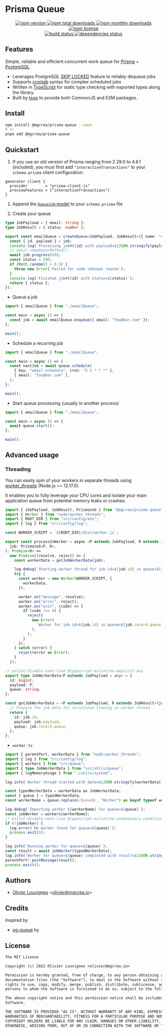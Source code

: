 # Prisma Queue

<!-- markdownlint-disable MD033 -->
<p align="center">
  <a href="https://www.npmjs.com/package/@mgcrea/prisma-queue">
    <img src="https://img.shields.io/npm/v/@mgcrea/prisma-queue.svg?style=for-the-badge" alt="npm version" />
  </a>
  <a href="https://www.npmjs.com/package/@mgcrea/prisma-queue">
    <img src="https://img.shields.io/npm/dt/@mgcrea/prisma-queue.svg?style=for-the-badge" alt="npm total downloads" />
  </a>
  <a href="https://www.npmjs.com/package/@mgcrea/prisma-queue">
    <img src="https://img.shields.io/npm/dm/@mgcrea/prisma-queue.svg?style=for-the-badge" alt="npm monthly downloads" />
  </a>
  <a href="https://www.npmjs.com/package/@mgcrea/prisma-queue">
    <img src="https://img.shields.io/npm/l/@mgcrea/prisma-queue.svg?style=for-the-badge" alt="npm license" />
  </a>
  <br />
  <a href="https://github.com/mgcrea/prisma-queue/actions/workflows/main.yml">
    <img src="https://img.shields.io/github/actions/workflow/status/mgcrea/prisma-queue/main.yml?style=for-the-badge&branch=master" alt="build status" />
  </a>
  <a href="https://depfu.com/github/mgcrea/prisma-queue">
    <img src="https://img.shields.io/depfu/dependencies/github/mgcrea/prisma-queue?style=for-the-badge" alt="dependencies status" />
  </a>
</p>
<!-- markdownlint-enable MD037 -->

## Features

Simple, reliable and efficient concurrent work queue for [Prisma](https://prisma.io) + [PostgreSQL](https://www.postgresql.org/)

- Leverages PostgreSQL [SKIP LOCKED](https://www.2ndquadrant.com/en/blog/what-is-select-skip-locked-for-in-postgresql-9-5/) feature to reliably dequeue jobs
- Supports [crontab](https://crontab.guru) syntax for complex scheduled jobs
- Written in [TypeScript](https://www.typescriptlang.org/) for static type checking with exported types along the library.
- Built by [tsup](https://tsup.egoist.dev) to provide both CommonJS and ESM packages.

## Install

```bash
npm install @mgcrea/prisma-queue --save
# or
pnpm add @mgcrea/prisma-queue
```

## Quickstart

1. If you use an old version of Prisma ranging from 2.29.0 to 4.6.1 (included), you must first add `"interactiveTransactions"` to your `schema.prisma` client configuration:

```prisma
generator client {
  provider        = "prisma-client-js"
  previewFeatures = ["interactiveTransactions"]
}
```

1. Append the [`QueueJob` model](./prisma/schema.prisma) to your `schema.prisma` file

1. Create your queue

```ts
type JobPayload = { email: string };
type JobResult = { status: number };

export const emailQueue = createQueue<JobPayload, JobResult>({ name: "email" }, async (job, client) => {
  const { id, payload } = job;
  console.log(`Processing job#${id} with payload=${JSON.stringify(payload)})`);
  // await someAsyncMethod();
  await job.progress(50);
  const status = 200;
  if (Math.random() > 0.5) {
    throw new Error(`Failed for some unknown reason`);
  }
  console.log(`Finished job#${id} with status=${status}`);
  return { status };
});
```

- Queue a job

```ts
import { emailQueue } from "./emailQueue";

const main = async () => {
  const job = await emailQueue.enqueue({ email: "foo@bar.com" });
};

main();
```

- Schedule a recurring job

```ts
import { emailQueue } from "./emailQueue";

const main = async () => {
  const nextJob = await queue.schedule(
    { key: "email-schedule", cron: "5 5 * * *" },
    { email: "foo@bar.com" },
  );
};

main();
```

- Start queue processing (usually in another process)

```ts
import { emailQueue } from "./emailQueue";

const main = async () => {
  await queue.start();
};

main();
```

## Advanced usage

### Threading

You can easily spin of your workers in separate threads using [worker_threads](https://nodejs.org/api/worker_threads.html#worker-threads) (Node.js >= 12.17.0).

It enables you to fully leverage your CPU cores and isolate your main application queue from potential memory leaks or crashes.

```ts
import { JobPayload, JobResult, PrismaJob } from "@mgcrea/prisma-queue";
import { Worker } from "node:worker_threads";
import { ROOT_DIR } from "src/config/env";
import { log } from "src/config/log";

const WORKER_SCRIPT = `${ROOT_DIR}/dist/worker.js`;

export const processInWorker = async <P extends JobPayload, R extends JobResult>(
  job: PrismaJob<P, R>,
): Promise<R> =>
  new Promise((resolve, reject) => {
    const workerData = getJobWorkerData(job);

    log.debug(`Starting worker thread for job id=${job.id} in queue=${job.record.queue}`);
    try {
      const worker = new Worker(WORKER_SCRIPT, {
        workerData,
      });

      worker.on("message", resolve);
      worker.on("error", reject);
      worker.on("exit", (code) => {
        if (code !== 0) {
          reject(
            new Error(
              `Worker for job id=${job.id} in queue=${job.record.queue} stopped with exit code ${code}`,
            ),
          );
        }
      });
    } catch (error) {
      reject(error as Error);
    }
  });

// eslint-disable-next-line @typescript-eslint/no-explicit-any
export type JobWorkerData<P extends JobPayload = any> = {
  id: bigint;
  payload: P;
  queue: string;
};

const getJobWorkerData = <P extends JobPayload, R extends JobResult>(job: PrismaJob<P, R>): JobWorkerData => {
  // Prepare the job data for structured cloning in worker thread
  return {
    id: job.id,
    payload: job.payload,
    queue: job.record.queue,
  };
};
```

- `worker.ts`

```ts
import { parentPort, workerData } from "node:worker_threads";
import { log } from "src/config/log";
import { workers } from "src/queue";
import { type JobWorkerData } from "src/utils/queue";
import { logMemoryUsage } from "./utils/system";

log.info(`Worker thread started with data=${JSON.stringify(workerData)}`);

const typedWorkerData = workerData as JobWorkerData;
const { queue } = typedWorkerData;
const workerName = queue.replace(/Queue$/, "Worker") as keyof typeof workers;

log.debug(`Importing worker ${workerName} for queue=${queue}`);
const jobWorker = workers[workerName];
// eslint-disable-next-line @typescript-eslint/no-unnecessary-condition
if (!jobWorker) {
  log.error(`No worker found for queue=${queue}`);
  process.exit(1);
}

log.info(`Running worker for queue=${queue}`);
const result = await jobWorker(typedWorkerData);
log.info(`Worker for queue=${queue} completed with result=${JSON.stringify(result)}`);
parentPort?.postMessage(result);
process.exit(0);
```

## Authors

- [Olivier Louvignes](https://github.com/mgcrea) <<olivier@mgcrea.io>>

## Credits

Inspired by

- [pg-queue](https://github.com/OrKoN/pg-queue) by

## License

```txt
The MIT License

Copyright (c) 2022 Olivier Louvignes <olivier@mgcrea.io>

Permission is hereby granted, free of charge, to any person obtaining a copy of this software and associated
documentation files (the "Software"), to deal in the Software without restriction, including without limitation the
rights to use, copy, modify, merge, publish, distribute, sublicense, and/or sell copies of the Software, and to permit
persons to whom the Software is furnished to do so, subject to the following conditions:

The above copyright notice and this permission notice shall be included in all copies or substantial portions of the
Software.

THE SOFTWARE IS PROVIDED "AS IS", WITHOUT WARRANTY OF ANY KIND, EXPRESS OR IMPLIED, INCLUDING BUT NOT LIMITED TO THE
WARRANTIES OF MERCHANTABILITY, FITNESS FOR A PARTICULAR PURPOSE AND NONINFRINGEMENT. IN NO EVENT SHALL THE AUTHORS OR
COPYRIGHT HOLDERS BE LIABLE FOR ANY CLAIM, DAMAGES OR OTHER LIABILITY, WHETHER IN AN ACTION OF CONTRACT, TORT OR
OTHERWISE, ARISING FROM, OUT OF OR IN CONNECTION WITH THE SOFTWARE OR THE USE OR OTHER DEALINGS IN THE SOFTWARE.
```
